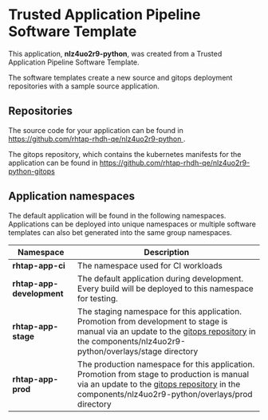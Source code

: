 # Trusted Application Pipeline Software Template

This application, **nlz4uo2r9-python**, was created from a Trusted Application Pipeline Software Template.

The software templates create a new source and gitops deployment repositories with a sample source application. 

## Repositories

The source code for your application can be found in [https://github.com/rhtap-rhdh-qe/nlz4uo2r9-python ](https://github.com/rhtap-rhdh-qe/nlz4uo2r9-python ).
 
The gitops repository, which contains the kubernetes manifests for the application can be found in 
[https://github.com/rhtap-rhdh-qe/nlz4uo2r9-python-gitops ](https://github.com/rhtap-rhdh-qe/nlz4uo2r9-python-gitops ) 

## Application namespaces 

The default application will be found in the following namespaces. Applications can be deployed into unique namespaces or multiple software templates can also bet generated into the same group namespaces.  

|  Namespace   |  Description   |  
| -------- | -------- |
| **rhtap-app-ci** | The namespace used for CI workloads |
| **rhtap-app-development** | The default application during development. Every build will be deployed to this namespace for testing. |
| **rhtap-app-stage** | The staging namespace for this application. Promotion from development to stage is manual via an update to the [gitops repository](https://github.com/rhtap-rhdh-qe/nlz4uo2r9-python-gitops ) in the components/nlz4uo2r9-python/overlays/stage directory |
| **rhtap-app-prod** | The production namespace for this application. Promotion from stage to production is manual via an update to the [gitops repository](https://github.com/rhtap-rhdh-qe/nlz4uo2r9-python-gitops ) in the components/nlz4uo2r9-python/overlays/prod directory |
